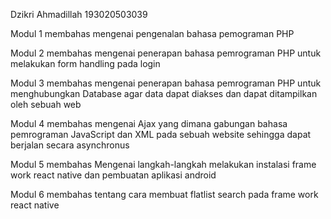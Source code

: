 Dzikri Ahmadillah
193020503039

Modul 1 membahas mengenai pengenalan bahasa pemograman PHP

Modul 2 membahas mengenai penerapan bahasa pemrograman PHP untuk melakukan form handling pada login

Modul 3 membahas mengenai penerapan bahasa pemrograman PHP untuk menghubungkan Database agar data dapat diakses dan dapat ditampilkan oleh sebuah web

Modul 4 membahas mengenai Ajax yang dimana gabungan bahasa pemrograman JavaScript dan XML pada sebuah website sehingga dapat berjalan secara asynchronus

Modul 5 membahas Mengenai langkah-langkah melakukan instalasi frame work react native dan pembuatan aplikasi android

Modul 6 membahas tentang cara membuat flatlist search pada frame work react native
